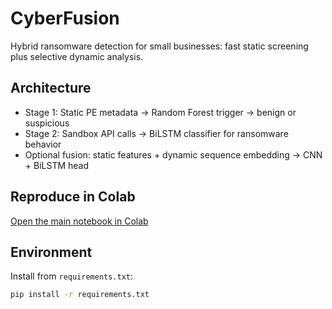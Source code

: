 # CyberFusion

Hybrid ransomware detection for small businesses: fast static screening plus selective dynamic analysis.

## Architecture
- Stage 1: Static PE metadata → Random Forest trigger → benign or suspicious
- Stage 2: Sandbox API calls → BiLSTM classifier for ransomware behavior
- Optional fusion: static features + dynamic sequence embedding → CNN + BiLSTM head

## Reproduce in Colab
[Open the main notebook in Colab](https://colab.research.google.com/github/REU2024/CyberFusion/blob/main/notebooks/CyberFusion.ipynb)

## Environment
Install from `requirements.txt`:
```bash
pip install -r requirements.txt
